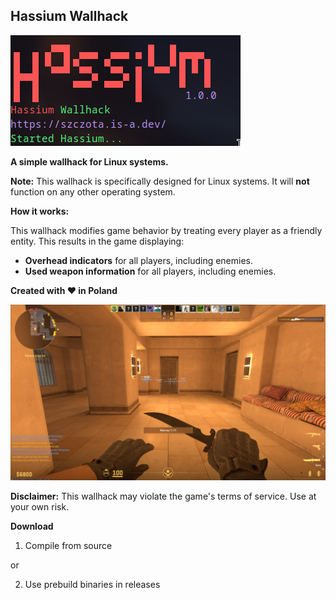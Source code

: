 ## Hassium Wallhack 
![alt text](assets/ui.png)

**A simple wallhack for Linux systems.**

**Note:** This wallhack is specifically designed for Linux systems. It will **not** function on any other operating system.

**How it works:**

This wallhack modifies game behavior by treating every player as a friendly entity. 
This results in the game displaying:

* **Overhead indicators** for all players, including enemies.
* **Used weapon information** for all players, including enemies.

**Created with ❤️ in Poland**

![alt text](assets/ingame.png)

**Disclaimer:** This wallhack may violate the game's terms of service. Use at your own risk.

**Download**

1. Compile from source

or

2. Use prebuild binaries in releases